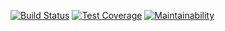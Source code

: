 [![Build Status](https://travis-ci.com/K-S-A/2d-bitmap-fun.svg?branch=master)](https://travis-ci.com/K-S-A/2d-bitmap-fun)
[![Test Coverage](https://api.codeclimate.com/v1/badges/79dfc961451bdb33db81/test_coverage)](https://codeclimate.com/github/K-S-A/2d-bitmap-fun/test_coverage)
[![Maintainability](https://api.codeclimate.com/v1/badges/79dfc961451bdb33db81/maintainability)](https://codeclimate.com/github/K-S-A/2d-bitmap-fun/maintainability)

